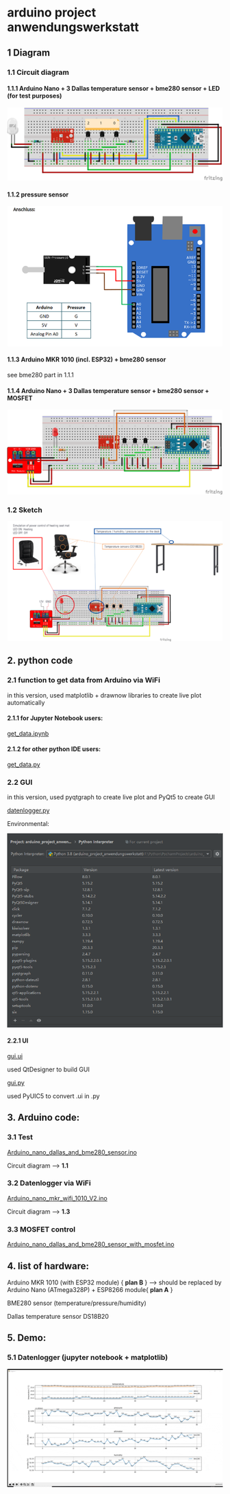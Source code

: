 # arduino project anwendungswerkstatt

## 1 Diagram

### 1.1 Circuit diagram

#### 1.1.1 Arduino Nano + 3 Dallas temperature sensor + bme280 sensor + LED (for test purposes)

![image](pictures/arduino_multiple_DS18B20_13112020.png)

#### 1.1.2 pressure sensor

![image](pictures/DrucksensorAnleitung.PNG)

#### 1.1.3 Arduino MKR 1010 (incl. ESP32) + bme280 sensor

see bme280 part in 1.1.1

#### 1.1.4 Arduino Nano + 3 Dallas temperature sensor + bme280 sensor + MOSFET 

![image](pictures/arduino_dallas_bme280_mosfet.png)

### 1.2 Sketch

![image](pictures/sketch.png)

## 2. python code

### 2.1 function to get data from Arduino via WiFi

in this version, used matplotlib + drawnow libraries to create 
live plot automatically

#### 2.1.1 for Jupyter Notebook users:
[get_data.ipynb](/Python/get_data.ipynb)

#### 2.1.2 for other python IDE users:
[get_data.py](/Python/get_data.py)

### 2.2 GUI

in this version, used pyqtgraph to create live plot and PyQt5 to create
GUI

[datenlogger.py](/Python/datenlogger.py)

Environmental:

![image](/pictures/Pycharm_environmental_GUI.png)

#### 2.2.1 UI

[gui.ui](/Python/gui.ui)

used QtDesigner to build GUI

[gui.py](/Python/gui.py)

used PyUIC5 to convert .ui in .py

## 3. Arduino code:

### 3.1 Test

[Arduino_nano_dallas_and_bme280_sensor.ino](/Arduino/archiv/Arduino_nano_dallas_and_bme280_sensor/Arduino_nano_dallas_and_bme280_sensor.ino)

Circuit diagram --> **1.1**

### 3.2 Datenlogger via WiFi

[Arduino_nano_mkr_wifi_1010_V2.ino](/Arduino/archiv/Arduino_mkr_wifi_1010_V2/Arduino_mkr_wifi_1010_V2.ino)

Circuit diagram --> **1.3**

### 3.3 MOSFET control

[Arduino_nano_dallas_and_bme280_sensor_with_mosfet.ino](/Arduino/archiv/Arduino_nano_dallas_and_bme280_sensor_with_mosfet/Arduino_nano_dallas_and_bme280_sensor_with_mosfet.ino)

## 4. list of hardware:

Arduino MKR 1010 (with ESP32 module) { **plan B** } --> should be 
replaced by Arduino Nano (ATmega328P) + ESP8266 module{ **plan A** }

BME280 sensor (temperature/pressure/humidity)

Dallas temperature sensor DS18B20

## 5. Demo:
### 5.1 Datenlogger (jupyter notebook + matplotlib)
![image](pictures/plot_demo.gif)
